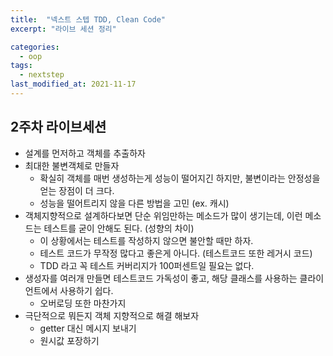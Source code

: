 ```yaml
---
title:  "넥스트 스텝 TDD, Clean Code"
excerpt: "라이브 세션 정리"

categories:
  - oop
tags:
  - nextstep
last_modified_at: 2021-11-17
---
```

  

## 2주차 라이브세션
- 설계를 먼저하고 객체를 추출하자
- 최대한 불변객체로 만들자
  - 확실히 객체를 매번 생성하는게 성능이 떨어지긴 하지만, 불변이라는 안정성을 얻는 장점이 더 크다.
  - 성능을 떨어트리지 않을 다른 방법을 고민 (ex. 캐시)
- 객체지향적으로 설계하다보면 단순 위임만하는 메소드가 많이 생기는데, 이런 메소드는 테스트를 굳이 안해도 된다. (성향의 차이)
  - 이 상황에서는 테스트를 작성하지 않으면 불안할 때만 하자.
  - 테스트 코드가 무작정 많다고 좋은게 아니다. (테스트코드 또한 레거시 코드)
  - TDD 라고 꼭 테스트 커버리지가 100퍼센트일 필요는 없다.
- 생성자를 여러개 만들면 테스트코드 가독성이 좋고, 해당 클래스를 사용하는 클라이언트에서 사용하기 쉽다.
  - 오버로딩 또한 마찬가지
- 극단적으로 뭐든지 객체 지향적으로 해결 해보자
  - getter 대신 메시지 보내기
  - 원시값 포장하기
